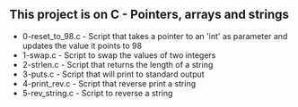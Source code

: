 ## This project is on C - Pointers, arrays and strings

+ 0-reset_to_98.c - Script that takes a pointer to an 'int' as parameter and updates the value it points to 98
+ 1-swap.c - Script to swap the values of two integers
+ 2-strlen.c - Script that returns the length of a string 
+ 3-puts.c - Script that will print to standard output
+ 4-print_rev.c - Script that reverse print a string
+ 5-rev_string.c - Script to reverse a string
